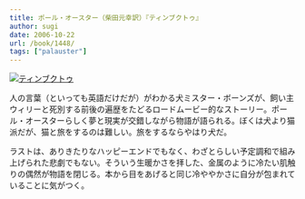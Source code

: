 ```yaml
---
title: ポール・オースター（柴田元幸訳）『ティンブクトゥ』
author: sugi
date: 2006-10-22
url: /book/1448/
tags: ["palauster"]
---
```

<a href="http://www.amazon.co.jp/exec/obidos/ASIN/4105217119/chezsugi-22/ref=nosim/" name="amazletlink" target="_blank"><img src="http://i0.wp.com/ecx.images-amazon.com/images/I/41guNTRkDiL.SL160.jpg?w=660" alt="ティンブクトゥ" class="alignleft" data-recalc-dims="1" /></a>

人の言葉（といっても英語だけだが）がわかる犬ミスター・ボーンズが、飼い主ウィリーと死別する前後の遍歴をたどるロードムービー的なストーリー。ポール・オースターらしく夢と現実が交錯しながら物語が語られる。ぼくは犬より猫派だが、猫と旅をするのは難しい。旅をするならやはり犬だ。

ラストは、ありきたりなハッピーエンドでもなく、わざとらしい予定調和で組み上げられた悲劇でもない。そういう生暖かさを拝した、金属のように冷たい肌触りの偶然が物語を閉じる。本から目をあげると同じ冷ややかさに自分が包まれていることに気がつく。

